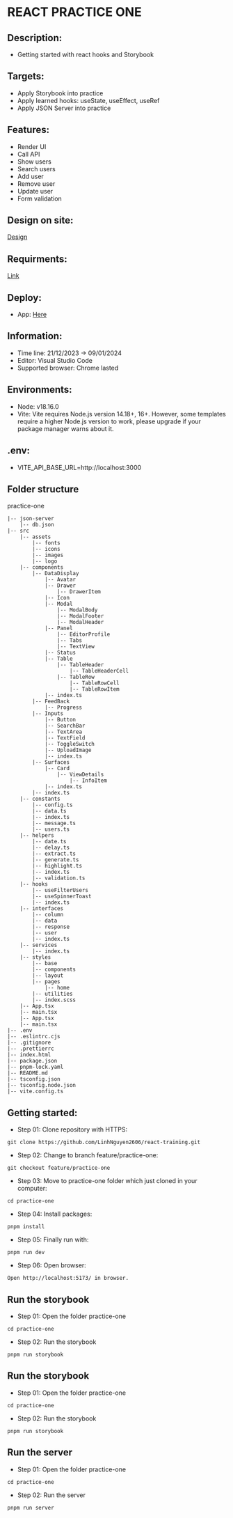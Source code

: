 # REACT PRACTICE ONE

## Description:

- Getting started with react hooks and Storybook

## Targets:

- Apply Storybook into practice
- Apply learned hooks: useState, useEffect, useRef
- Apply JSON Server into practice

## Features:

- Render UI
- Call API
- Show users
- Search users
- Add user
- Remove user
- Update user
- Form validation

## Design on site:

[Design](<https://webix.com/demos/user-manager/>)

## Requirments:

[Link](https://docs.google.com/document/d/1GxT1csc-IOA16DXKXj0ncksQ4t2IlDAXXQ097_CHqrc/edit?usp=sharing)

## Deploy:

- App: [Here](https://react-training-swart-tau.vercel.app/)

## Information:

- Time line: 21/12/2023 -> 09/01/2024
- Editor: Visual Studio Code
- Supported browser: Chrome lasted

## Environments:

- Node: v18.16.0
- Vite: Vite requires Node.js version 14.18+, 16+. However, some templates require a higher Node.js version to work, please upgrade if your package manager warns about it.

## .env:

- VITE_API_BASE_URL=http://localhost:3000

## Folder structure

practice-one

```
|-- json-server
    |-- db.json
|-- src
    |-- assets
        |-- fonts
        |-- icons
        |-- images
        |-- logo
    |-- components
        |-- DataDisplay
            |-- Avatar
            |-- Drawer
                |-- DrawerItem
            |-- Icon
            |-- Modal
                |-- ModalBody
                |-- ModalFooter
                |-- ModalHeader
            |-- Panel
                |-- EditorProfile
                |-- Tabs
                |-- TextView
            |-- Status
            |-- Table
                |-- TableHeader
                    |-- TableHeaderCell
                |-- TableRow
                    |-- TableRowCell
                    |-- TableRowItem
            |-- index.ts
        |-- FeedBack
            |-- Progress
        |-- Inputs
            |-- Button
            |-- SearchBar
            |-- TextArea
            |-- TextField
            |-- ToggleSwitch
            |-- UploadImage
            |-- index.ts
        |-- Surfaces
            |-- Card
                |-- ViewDetails
                    |-- InfoItem
            |-- index.ts
        |-- index.ts
    |-- constants
        |-- config.ts
        |-- data.ts
        |-- index.ts
        |-- message.ts
        |-- users.ts
    |-- helpers
        |-- date.ts
        |-- delay.ts
        |-- extract.ts
        |-- generate.ts
        |-- highlight.ts
        |-- index.ts
        |-- validation.ts
    |-- hooks
        |-- useFilterUsers
        |-- useSpinnerToast
        |-- index.ts
    |-- interfaces
        |-- column
        |-- data
        |-- response
        |-- user
        |-- index.ts
    |-- services
        |-- index.ts
    |-- styles
        |-- base
        |-- components
        |-- layout
        |-- pages
            |-- home
        |-- utilities
        |-- index.scss
    |-- App.tsx
    |-- main.tsx
    |-- App.tsx
    |-- main.tsx
|-- .env  
|-- .eslintrc.cjs
|-- .gitignore
|-- .prettierrc
|-- index.html
|-- package.json
|-- pnpm-lock.yaml
|-- README.md
|-- tsconfig.json
|-- tsconfig.node.json
|-- vite.config.ts
```

## Getting started:

- Step 01: Clone repository with HTTPS:

```
git clone https://github.com/LinhNguyen2606/react-training.git
```

- Step 02: Change to branch feature/practice-one:

```
git checkout feature/practice-one
```

- Step 03: Move to practice-one folder which just cloned in your computer:

```
cd practice-one
```

- Step 04: Install packages:

```
pnpm install
```

- Step 05: Finally run with:

```
pnpm run dev
```

- Step 06: Open browser:

```
Open http://localhost:5173/ in browser.
```

## Run the storybook
- Step 01:  Open the folder practice-one
~~~
cd practice-one
~~~

- Step 02: Run the storybook
~~~
pnpm run storybook
~~~

## Run the storybook
- Step 01:  Open the folder practice-one
~~~
cd practice-one
~~~

- Step 02: Run the storybook
~~~
pnpm run storybook
~~~

## Run the server
- Step 01:  Open the folder practice-one
~~~
cd practice-one
~~~

- Step 02: Run the server
~~~
pnpm run server
~~~